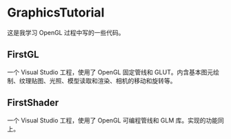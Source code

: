 # GraphicsTutorial
这是我学习 OpenGL 过程中写的一些代码。

## FirstGL
一个 Visual Studio 工程，使用了 OpenGL 固定管线和 GLUT。内含基本图元绘制、纹理贴图、光照、模型读取和渲染、相机的移动和旋转等。

## FirstShader
一个 Visual Studio 工程，使用了 OpenGL 可编程管线和 GLM 库。实现的功能同上。

